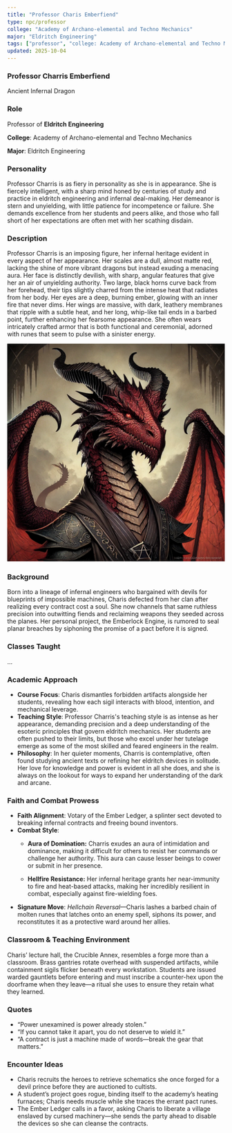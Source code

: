 ```yaml
---
title: "Professor Charis Emberfiend"
type: npc/professor
college: "Academy of Archano-elemental and Techno Mechanics"
major: "Eldritch Engineering"
tags: ["professor", "college: Academy of Archano-elemental and Techno Mechanics", "major: Eldritch Engineering","variant:infernal"]
updated: 2025-10-04
---
```


### Professor Charris Emberfiend

Ancient Infernal Dragon

### Role

Professor of **Eldritch Engineering**

**College**: Academy of Archano-elemental and Techno Mechanics

**Major**: Eldritch Engineering

### Personality

Professor Charris is as fiery in personality as she is in appearance. She is fiercely intelligent, with a sharp mind honed by centuries of study and practice in eldritch engineering and infernal deal-making. Her demeanor is stern and unyielding, with little patience for incompetence or failure. She demands excellence from her students and peers alike, and those who fall short of her expectations are often met with her scathing disdain.

### Description

Professor Charris is an imposing figure, her infernal heritage evident in every aspect of her appearance. Her scales are a dull, almost matte red, lacking the shine of more vibrant dragons but instead exuding a menacing aura. Her face is distinctly devilish, with sharp, angular features that give her an air of unyielding authority. Two large, black horns curve back from her forehead, their tips slightly charred from the intense heat that radiates from her body. Her eyes are a deep, burning ember, glowing with an inner fire that never dims. Her wings are massive, with dark, leathery membranes that ripple with a subtle heat, and her long, whip-like tail ends in a barbed point, further enhancing her fearsome appearance. She often wears intricately crafted armor that is both functional and ceremonial, adorned with runes that seem to pulse with a sinister energy.

![3037A95B-253F-4E63-8A0A-EF136CB79FA2](/assets/images/3037A95B-253F-4E63-8A0A-EF136CB79FA2.webp)

### Background

Born into a lineage of infernal engineers who bargained with devils for blueprints of impossible machines, Charis defected from her clan after realizing every contract cost a soul. She now channels that same ruthless precision into outwitting fiends and reclaiming weapons they seeded across the planes. Her personal project, the Emberlock Engine, is rumored to seal planar breaches by siphoning the promise of a pact before it is signed.

### Classes Taught

...

### Academic Approach

- **Course Focus**: Charis dismantles forbidden artifacts alongside her students, revealing how each sigil interacts with blood, intention, and mechanical leverage.
- **Teaching Style**: Professor Charris's teaching style is as intense as her appearance, demanding precision and a deep understanding of the esoteric principles that govern eldritch mechanics. Her students are often pushed to their limits, but those who excel under her tutelage emerge as some of the most skilled and feared engineers in the realm.
- **Philosophy**: In her quieter moments, Charris is contemplative, often found studying ancient texts or refining her eldritch devices in solitude. Her love for knowledge and power is evident in all she does, and she is always on the lookout for ways to expand her understanding of the dark and arcane.

### Faith and Combat Prowess

- **Faith Alignment**: Votary of the Ember Ledger, a splinter sect devoted to breaking infernal contracts and freeing bound inventors.
- **Combat Style**:
  - **Aura of Domination:** Charris exudes an aura of intimidation and dominance, making it difficult for others to resist her commands or challenge her authority. This aura can cause lesser beings to cower or submit in her presence.

  - **Hellfire Resistance:** Her infernal heritage grants her near-immunity to fire and heat-based attacks, making her incredibly resilient in combat, especially against fire-wielding foes.
- **Signature Move**: *Hellchain Reversal*—Charis lashes a barbed chain of molten runes that latches onto an enemy spell, siphons its power, and reconstitutes it as a protective ward around her allies.

### Classroom & Teaching Environment

Charis’ lecture hall, the Crucible Annex, resembles a forge more than a classroom. Brass gantries rotate overhead with suspended artifacts, while containment sigils flicker beneath every workstation. Students are issued warded gauntlets before entering and must inscribe a counter-hex upon the doorframe when they leave—a ritual she uses to ensure they retain what they learned.

### Quotes

- “Power unexamined is power already stolen.”
- “If you cannot take it apart, you do not deserve to wield it.”
- “A contract is just a machine made of words—break the gear that matters.”

### Encounter Ideas

- Charis recruits the heroes to retrieve schematics she once forged for a devil prince before they are auctioned to cultists.
- A student’s project goes rogue, binding itself to the academy’s heating furnaces; Charis needs muscle while she traces the errant pact runes.
- The Ember Ledger calls in a favor, asking Charis to liberate a village enslaved by cursed machinery—she sends the party ahead to disable the devices so she can cleanse the contracts.
